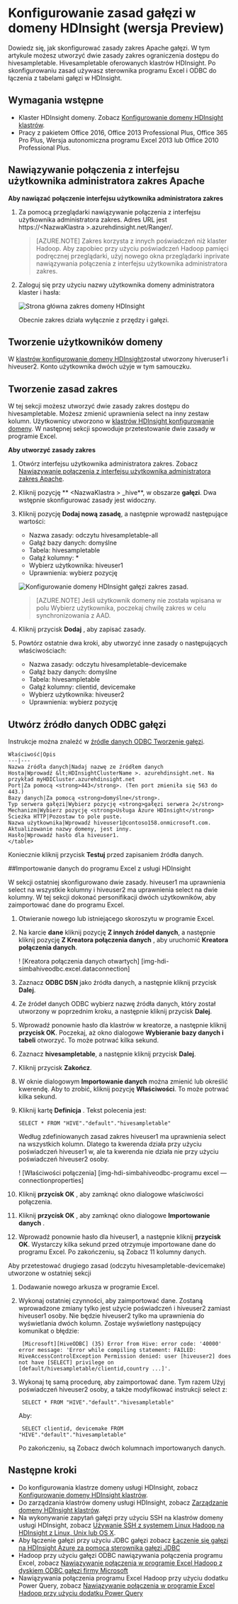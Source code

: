 <properties
    pageTitle="Konfigurowanie zasad gałęzi w domeny HDInsight | Microsoft Azure"
    description="Więcej informacji..."
    services="hdinsight"
    documentationCenter=""
    authors="saurinsh"
    manager="jhubbard"
    editor="cgronlun"
    tags="azure-portal"/>

<tags
    ms.service="hdinsight"
    ms.devlang="na"
    ms.topic="hero-article"
    ms.tgt_pltfrm="na"
    ms.workload="big-data"
    ms.date="10/25/2016"
    ms.author="saurinsh"/>

# <a name="configure-hive-policies-in-domain-joined-hdinsight-preview"></a>Konfigurowanie zasad gałęzi w domeny HDInsight (wersja Preview)

Dowiedz się, jak skonfigurować zasady zakres Apache gałęzi. W tym artykule możesz utworzyć dwie zasady zakres ograniczenia dostępu do hivesampletable. Hivesampletable oferowanych klastrów HDInsight. Po skonfigurowaniu zasad używasz sterownika programu Excel i ODBC do łączenia z tabelami gałęzi w HDInsight.


## <a name="prerequisites"></a>Wymagania wstępne

- Klaster HDInsight domeny. Zobacz [Konfigurowanie domeny HDInsight klastrów](hdinsight-domain-joined-configure.md).
- Pracy z pakietem Office 2016, Office 2013 Professional Plus, Office 365 Pro Plus, Wersja autonomiczna programu Excel 2013 lub Office 2010 Professional Plus.


## <a name="connect-to-apache-ranger-admin-ui"></a>Nawiązywanie połączenia z interfejsu użytkownika administratora zakres Apache

**Aby nawiązać połączenie interfejsu użytkownika administratora zakres**

1. Za pomocą przeglądarki nawiązywanie połączenia z interfejsu użytkownika administratora zakres. Adres URL jest https://&lt;NazwaKlastra >.azurehdinsight.net/Ranger/. 

    >[AZURE.NOTE] Zakres korzysta z innych poświadczeń niż klaster Hadoop. Aby zapobiec przy użyciu poświadczeń Hadoop pamięci podręcznej przeglądarki, użyj nowego okna przeglądarki inprivate nawiązywania połączenia z interfejsu użytkownika administratora zakres.
4. Zaloguj się przy użyciu nazwy użytkownika domeny administratora klaster i hasła:

    ![Strona główna zakres domeny HDInsight](./media/hdinsight-domain-joined-run-hive/hdinsight-domain-joined-ranger-home-page.png)

    Obecnie zakres działa wyłącznie z przędzy i gałęzi.

## <a name="create-domain-users"></a>Tworzenie użytkowników domeny

W [klastrów konfigurowanie domeny HDInsight](hdinsight-domain-joined-configure.md#create-and-configure-azure-ad-ds-for-your-azure-ad)został utworzony hiveruser1 i hiveuser2. Konto użytkownika dwóch użyje w tym samouczku.

## <a name="create-ranger-policies"></a>Tworzenie zasad zakres

W tej sekcji możesz utworzyć dwie zasady zakres dostępu do hivesampletable. Możesz zmienić uprawnienia select na inny zestaw kolumn. Użytkownicy utworzono w [klastrów HDInsight konfigurowanie domeny](hdinsight-domain-joined-configure.md#create-and-configure-azure-ad-ds-for-your-azure-ad).  W następnej sekcji spowoduje przetestowanie dwie zasady w programie Excel.

**Aby utworzyć zasady zakres**

1. Otwórz interfejsu użytkownika administratora zakres. Zobacz [Nawiązywanie połączenia z interfejsu użytkownika administratora zakres Apache](#connect-to-apache-ranager-admin-ui).
2. Kliknij pozycję ** &lt;NazwaKlastra > _hive**, w obszarze **gałęzi**. Dwa wstępnie skonfigurować zasady jest widoczny.
3. Kliknij pozycję **Dodaj nową zasadę**, a następnie wprowadź następujące wartości:

    - Nazwa zasady: odczytu hivesampletable-all
    - Gałąź bazy danych: domyślne
    - Tabela: hivesampletable
    - Gałąź kolumny: *
    - Wybierz użytkownika: hiveuser1
    - Uprawnienia: wybierz pozycję

    ![Konfigurowanie domeny HDInsight gałęzi zakres zasad](./media/hdinsight-domain-joined-run-hive/hdinsight-domain-joined-configure-ranger-policy.png).

    >[AZURE.NOTE] Jeśli użytkownik domeny nie została wpisana w polu Wybierz użytkownika, poczekaj chwilę zakres w celu synchronizowania z AAD.

4. Kliknij przycisk **Dodaj** , aby zapisać zasady.
5. Powtórz ostatnie dwa kroki, aby utworzyć inne zasady o następujących właściwościach:

    - Nazwa zasady: odczytu hivesampletable-devicemake
    - Gałąź bazy danych: domyślne
    - Tabela: hivesampletable
    - Gałąź kolumny: clientid, devicemake
    - Wybierz użytkownika: hiveuser2
    - Uprawnienia: wybierz pozycję

## <a name="create-hive-odbc-data-source"></a>Utwórz źródło danych ODBC gałęzi

Instrukcje można znaleźć w [źródle danych ODBC Tworzenie gałęzi](hdinsight-connect-excel-hive-odbc-driver.md).  

    Właściwość|Opis
    ---|---
    Nazwa źródła danych|Nadaj nazwę ze źródłem danych
    Hosta|Wprowadź &lt;HDInsightClusterName >. azurehdinsight.net. Na przykład myHDICluster.azurehdinsight.net
    Port|Za pomocą <strong>443</strong>. (Ten port zmieniła się 563 do 443.)
    Bazy danych|Za pomocą <strong>domyślne</strong>.
    Typ serwera gałęzi|Wybierz pozycję <strong>gałęzi serwera 2</strong>
    Mechanizm|Wybierz pozycję <strong>Usługa Azure HDInsight</strong>
    Ścieżka HTTP|Pozostaw to pole puste.
    Nazwa użytkownika|Wprowadź hiveuser1@contoso158.onmicrosoft.com. Aktualizowanie nazwy domeny, jest inny.
    Hasło|Wprowadź hasło dla hiveuser1.
    </table>

Koniecznie kliknij przycisk **Testuj** przed zapisaniem źródła danych.


##<a name="import-data-into-excel-from-hdinsight"></a>Importowanie danych do programu Excel z usługi HDInsight

W sekcji ostatniej skonfigurowano dwie zasady.  hiveuser1 ma uprawnienia select na wszystkie kolumny i hiveuser2 ma uprawnienia select na dwie kolumny. W tej sekcji dokonać personifikacji dwóch użytkowników, aby zaimportować dane do programu Excel.


1. Otwieranie nowego lub istniejącego skoroszytu w programie Excel.
2. Na karcie **dane** kliknij pozycję **Z innych źródeł danych**, a następnie kliknij pozycję **Z Kreatora połączenia danych** , aby uruchomić **Kreatora połączenia danych**.

    ! [Kreatora połączenia danych otwartych] [img-hdi-simbahiveodbc.excel.dataconnection]

3. Zaznacz **ODBC DSN** jako źródła danych, a następnie kliknij przycisk **Dalej**.
4. Ze źródeł danych ODBC wybierz nazwę źródła danych, który został utworzony w poprzednim kroku, a następnie kliknij przycisk **Dalej**.
5. Wprowadź ponownie hasło dla klastrów w kreatorze, a następnie kliknij **przycisk OK**. Poczekaj, aż okno dialogowe **Wybieranie bazy danych i tabeli** otworzyć. To może potrwać kilka sekund.
8. Zaznacz **hivesampletable**, a następnie kliknij przycisk **Dalej**. 
8. Kliknij przycisk **Zakończ**.
9. W oknie dialogowym **Importowanie danych** można zmienić lub określić kwerendę. Aby to zrobić, kliknij pozycję **Właściwości**. To może potrwać kilka sekund. 
10. Kliknij kartę **Definicja** . Tekst polecenia jest:

        SELECT * FROM "HIVE"."default"."hivesampletable"

    Według zdefiniowanych zasad zakres hiveuser1 ma uprawnienia select na wszystkich kolumn.  Dlatego ta kwerenda działa przy użyciu poświadczeń hiveuser1 w, ale ta kwerenda nie działa nie przy użyciu poświadczeń hiveuser2 osoby.

    ! [Właściwości połączenia] [img-hdi-simbahiveodbc-programu excel — connectionproperties]

11. Kliknij **przycisk OK** , aby zamknąć okno dialogowe właściwości połączenia.
12. Kliknij **przycisk OK** , aby zamknąć okno dialogowe **Importowanie danych** .  
13. Wprowadź ponownie hasło dla hiveuser1, a następnie kliknij **przycisk OK**. Wystarczy kilka sekund przed otrzymuje importowane dane do programu Excel. Po zakończeniu, są Zobacz 11 kolumny danych.

Aby przetestować drugiego zasad (odczytu hivesampletable-devicemake) utworzone w ostatniej sekcji

1. Dodawanie nowego arkusza w programie Excel.
2. Wykonaj ostatniej czynności, aby zaimportować dane.  Zostaną wprowadzone zmiany tylko jest użycie poświadczeń i hiveuser2 zamiast hiveuser1 osoby. Nie będzie hiveuser2 tylko ma uprawnienia do wyświetlania dwóch kolumn. Zostaje wyświetlony następujący komunikat o błędzie:

        [Microsoft][HiveODBC] (35) Error from Hive: error code: '40000' error message: 'Error while compiling statement: FAILED: HiveAccessControlException Permission denied: user [hiveuser2] does not have [SELECT] privilege on [default/hivesampletable/clientid,country ...]'.

3. Wykonaj tę samą procedurę, aby zaimportować dane. Tym razem Użyj poświadczeń hiveuser2 osoby, a także modyfikować instrukcji select z:

        SELECT * FROM "HIVE"."default"."hivesampletable"

    Aby:

        SELECT clientid, devicemake FROM "HIVE"."default"."hivesampletable"

    Po zakończeniu, są Zobacz dwóch kolumnach importowanych danych.

## <a name="next-steps"></a>Następne kroki

- Do konfigurowania klastrze domeny usługi HDInsight, zobacz [Konfigurowanie domeny HDInsight klastrów](hdinsight-domain-joined-configure.md).
- Do zarządzania klastrów domeny usługi HDInsight, zobacz [Zarządzanie domeny HDInsight klastrów](hdinsight-domain-joined-manage.md).
- Na wykonywanie zapytań gałęzi przy użyciu SSH na klastrów domeny usługi HDInsight, zobacz [Używanie SSH z systemem Linux Hadoop na HDInsight z Linux, Unix lub OS X](hdinsight-hadoop-linux-use-ssh-unix.md#connect-to-a-domain-joined-hdinsight-cluster).
- Aby łączenie gałęzi przy użyciu JDBC gałęzi zobacz [Łączenie się gałęzi na HDInsight Azure za pomocą sterownika gałęzi JDBC](hdinsight-connect-hive-jdbc-driver.md)
- Hadoop przy użyciu gałęzi ODBC nawiązywania połączenia programu Excel, zobacz [Nawiązywanie połączenia w programie Excel Hadoop z dyskiem ODBC gałęzi firmy Microsoft](hdinsight-connect-excel-hive-odbc-driver.md)
- Nawiązywania połączenia programu Excel Hadoop przy użyciu dodatku Power Query, zobacz [Nawiązywanie połączenia w programie Excel Hadoop przy użyciu dodatku Power Query](hdinsight-connect-excel-power-query.md)